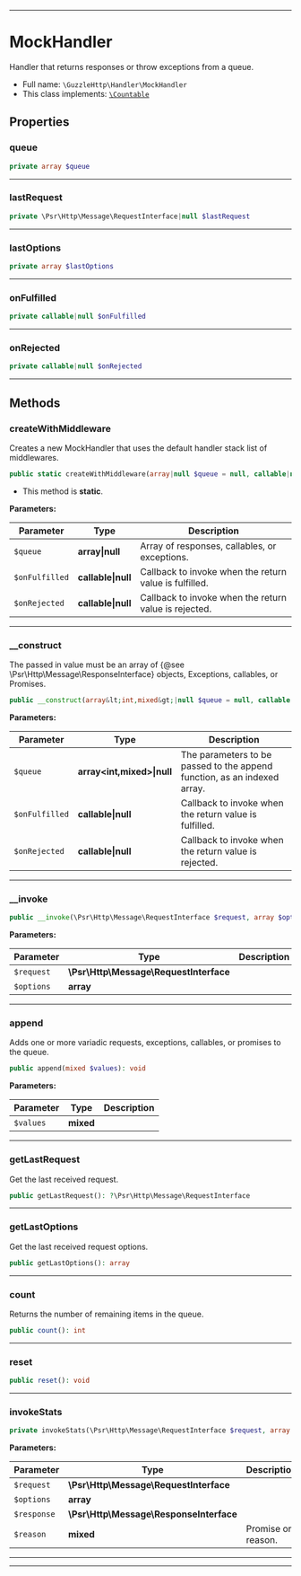 ***

# MockHandler

Handler that returns responses or throw exceptions from a queue.

* Full name: `\GuzzleHttp\Handler\MockHandler`
* This class implements:
  [`\Countable`](../../Countable.md)

## Properties

### queue

```php
private array $queue
```

***

### lastRequest

```php
private \Psr\Http\Message\RequestInterface|null $lastRequest
```

***

### lastOptions

```php
private array $lastOptions
```

***

### onFulfilled

```php
private callable|null $onFulfilled
```

***

### onRejected

```php
private callable|null $onRejected
```

***

## Methods

### createWithMiddleware

Creates a new MockHandler that uses the default handler stack list of
middlewares.

```php
public static createWithMiddleware(array|null $queue = null, callable|null $onFulfilled = null, callable|null $onRejected = null): \GuzzleHttp\HandlerStack
```

* This method is **static**.

**Parameters:**

| Parameter | Type | Description |
|-----------|------|-------------|
| `$queue` | **array&#124;null** | Array of responses, callables, or exceptions. |
| `$onFulfilled` | **callable&#124;null** | Callback to invoke when the return value is fulfilled. |
| `$onRejected` | **callable&#124;null** | Callback to invoke when the return value is rejected. |

***

### __construct

The passed in value must be an array of
{@see \Psr\Http\Message\ResponseInterface} objects, Exceptions,
callables, or Promises.

```php
public __construct(array&lt;int,mixed&gt;|null $queue = null, callable|null $onFulfilled = null, callable|null $onRejected = null): mixed
```

**Parameters:**

| Parameter | Type | Description |
|-----------|------|-------------|
| `$queue` | **array<int,mixed>&#124;null** | The parameters to be passed to the append function, as an indexed array. |
| `$onFulfilled` | **callable&#124;null** | Callback to invoke when the return value is fulfilled. |
| `$onRejected` | **callable&#124;null** | Callback to invoke when the return value is rejected. |

***

### __invoke

```php
public __invoke(\Psr\Http\Message\RequestInterface $request, array $options): \GuzzleHttp\Promise\PromiseInterface
```

**Parameters:**

| Parameter | Type | Description |
|-----------|------|-------------|
| `$request` | **\Psr\Http\Message\RequestInterface** |  |
| `$options` | **array** |  |

***

### append

Adds one or more variadic requests, exceptions, callables, or promises
to the queue.

```php
public append(mixed $values): void
```

**Parameters:**

| Parameter | Type | Description |
|-----------|------|-------------|
| `$values` | **mixed** |  |

***

### getLastRequest

Get the last received request.

```php
public getLastRequest(): ?\Psr\Http\Message\RequestInterface
```

***

### getLastOptions

Get the last received request options.

```php
public getLastOptions(): array
```

***

### count

Returns the number of remaining items in the queue.

```php
public count(): int
```

***

### reset

```php
public reset(): void
```

***

### invokeStats

```php
private invokeStats(\Psr\Http\Message\RequestInterface $request, array $options, \Psr\Http\Message\ResponseInterface $response = null, mixed $reason = null): void
```

**Parameters:**

| Parameter | Type | Description |
|-----------|------|-------------|
| `$request` | **\Psr\Http\Message\RequestInterface** |  |
| `$options` | **array** |  |
| `$response` | **\Psr\Http\Message\ResponseInterface** |  |
| `$reason` | **mixed** | Promise or reason. |

***


***

